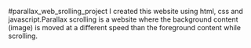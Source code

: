 #parallax_web_srolling_project
I created this website using html, css and javascript.Parallax scrolling is a website where the background content (image) is moved at a different speed than the foreground content while scrolling. 
